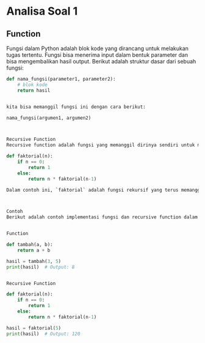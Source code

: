 # Analisa Soal 1

## Function
Fungsi dalam Python adalah blok kode yang dirancang untuk melakukan tugas tertentu. Fungsi bisa menerima input dalam bentuk parameter dan bisa mengembalikan hasil output. Berikut adalah struktur dasar dari sebuah fungsi:
```python
def nama_fungsi(parameter1, parameter2):
    # blok kode
    return hasil


kita bisa memanggil fungsi ini dengan cara berikut:

nama_fungsi(argumen1, argumen2)



Recursive Function
Recursive function adalah fungsi yang memanggil dirinya sendiri untuk menyelesaikan masalah yang lebih kecil dari masalah aslinya. Contoh klasik dari penggunaan rekursi adalah perhitungan faktorial dari sebuah angka:

def faktorial(n):
    if n == 0:
        return 1
    else:
        return n * faktorial(n-1)

Dalam contoh ini, `faktorial` adalah fungsi rekursif yang terus memanggil dirinya sendiri dengan nilai yang lebih kecil hingga mencapai nilai dasar (n == 0).



Contoh
Berikut adalah contoh implementasi fungsi dan recursive function dalam Python.


Function

def tambah(a, b):
    return a + b

hasil = tambah(3, 5)
print(hasil)  # Output: 8


Recursive Function

def faktorial(n):
    if n == 0:
        return 1
    else:
        return n * faktorial(n-1)

hasil = faktorial(5)
print(hasil)  # Output: 120